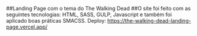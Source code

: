 ##Landing Page com o tema do The Walking Dead
##O site foi feito com as seguintes tecnologias: HTML, SASS, GULP, Javascript e também foi aplicado boas práticas SMACSS.
Deploy: https://the-walking-dead-landing-page.vercel.app/
